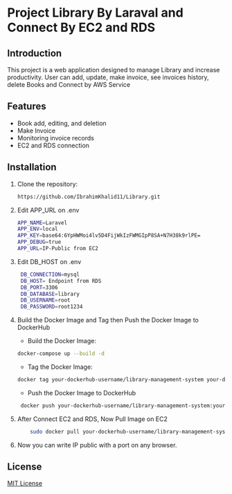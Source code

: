 # Project Library By Laraval and Connect By EC2 and RDS

## Introduction
This project is a web application designed to manage Library and increase productivity. User can add, update, make invoice, see invoices history, delete Books and Connect by AWS Service

## Features
- Book add, editing, and deletion
- Make Invoice
- Monitoring invoice records
- EC2 and RDS connection

## Installation
1. Clone the repository:
   ```bash
   https://github.com/IbrahimKhalid11/Library.git

2. Edit APP_URL on .env
    ```bash
    APP_NAME=Laravel
    APP_ENV=local
    APP_KEY=base64:6YpHWMoi4lv5D4FijWkIzFWMGIpP8SA+N7H38k9rlPE=
    APP_DEBUG=true
    APP_URL=IP-Public from EC2

3. Edit DB_HOST on .env
   ```bash
    DB_CONNECTION=mysql
    DB_HOST= Endpoint from RDS
    DB_PORT=3306
    DB_DATABASE=library
    DB_USERNAME=root
    DB_PASSWORD=root1234

4. Build the Docker Image and Tag then Push the Docker Image to DockerHub
   - Build the Docker Image:
   ```bash
   docker-compose up --build -d
   ```

    - Tag the Docker Image:
   ```bash
   docker tag your-dockerhub-username/library-management-system your-dockerhub-username/library-management-system:your-tag
   ```
   - Push the Docker Image to DockerHub
   ```bash
    docker push your-dockerhub-username/library-management-system:your-tag
   ```
   
5. After Connect EC2 and RDS, Now Pull Image on EC2
   ```bash
       sudo docker pull your-dockerhub-username/library-management-system:your-tag
   ```

6. Now you can write IP public with a port on any browser.

## License
[MIT License](LICENSE)
